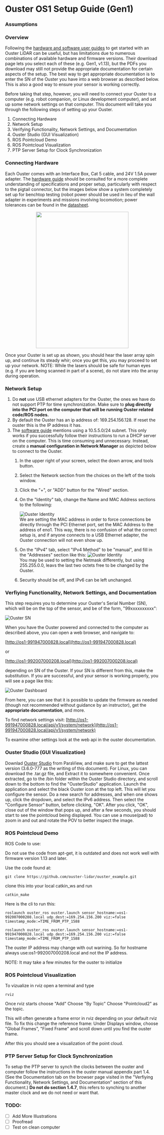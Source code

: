 # Ouster OS1 Setup Guide (Gen1)

### Assumptions

### Overview
Following the [hardware and software user guides](https://ouster.com/downloads/) to get started with an Ouster LiDAR can be useful, but has limitations due to numerous combinations of available hardware and firmware versions.  Their download page lets you select each of these (e.g. Gen1, v1.13), but the PDFs you download may still not provide the appropriate documentation for certain aspects of the setup.  The best way to get appropriate documentation is to enter the SN of the Ouster you have into a web browser as described below.  This is also a good way to ensure your sensor is working correctly.

Before taking that step, however, you will need to connect your Ouster to a computer (e.g. robot companion, or Linux development computer), and set up some network settings on that computer.  This document will take you through the following steps of setting up your Ouster.

1. Connecting Hardware
2. Network Setup
3. Verifying Functionality, Network Settings, and Documentation
4. Ouster Studio (GUI Visualization)
5. ROS Pointcloud Demo
6. ROS Pointcloud Visualization
7. PTP Server Setup for Clock Synchronization

### Connecting Hardware
Each Ouster comes with an Interface Box, Cat 5 cable, and 24V 1.5A power adapter.  The [hardware guide](https://data.ouster.io/downloads/hardware-user-manual/hardware-user-manual-gen1-os1.pdf) should be consulted for a  more complete understanding of specifications and proper setup, particularly with respect to the pigtail connector, but the images below show a system completely set up for benchtop testing (robot power should be used in lieu of the wall adapter in experiments and missions involving locomotion; power tolerances can be found in the [datasheet](https://data.ouster.io/downloads/datasheets/datasheet-gen1-v1p13-os1.pdf).

<p align="center">
  <img width="302" height="446" src="https://github.com/doubleonick/Shazam/blob/master/Ouster_Full_Setup.png">
</p>


Once your Ouster is set up as shown, you should hear the laser array spin up, and continue its steady whir; once you get this, you may proceed to set up your network.  NOTE: While the lasers should be safe for human eyes (e.g. if you are being scanned in part of a scene), do not stare into the array during operation.

### Network Setup
1. Do **not** use USB ethernet adapters for the Ouster, the ones we have do not support PTP for time synchronization.  Make sure to **plug directly into the PCI port on the computer that will be running Ouster related code/ROS nodes.**
2.  By default the Ouster has an ip address of: 169.254.156.128. If reset the ouster this is the IP address it has.
3.  The [software guide](https://data.ouster.io/downloads/software-user-manual/software-user-manual-v1p13.pdf) mentions using a 10.5.5.0/24 subnet. This only works if you successfully follow their instructions to run a DHCP server on the computer. This is time consuming and unnecessary. Instead, create a **manual configuration in Network Manager** as depicted below to connect to the Ouster.
    1. In the upper right of your screen, select the down arrow, and tools button.
    2. Select the Network section from the choices on the left of the tools window.
    3. Click the "+", or "ADD" button for the "Wired" section.
    4. On the "Identity" tab, change the Name and MAC Address sections to the following:
       
       ![Ouster Identity](https://github.com/doubleonick/Shazam/blob/master/OUSTER_OS1-64_Identity.png)  
       We are setting the MAC address in order to force connections be directly through the PCI Ethernet port, set the MAC Address to the address of eno1.  This way, there is no confusion of what the correct setup is, and if anyone connects to a USB Ethernet adapter, the Ouster connection will not even show up.

    5. On the "IPv4" tab, select "IPv4 Method" to be "manual", and fill in the "Addresses" section like this:
      ![Ouster Identity](https://github.com/doubleonick/Shazam/blob/master/OUSTER_OS1-64_IPv4.png)  
      You may be used to setting the Netmask differently, but using 255.255.0.0, leavs the last two octets free to be changed by the Ouster.  
    6. Security should be off, and IPv6 can be left unchanged.
    


### Verfiying Functionality, Network Settings, and Documentation

This step requires you to determine your Ouster's Serial Number (SN), which will be on the top of the sensor, and be of the form, "99xxxxxxxxxx":

![Ouster SN](https://github.com/doubleonick/Shazam/blob/master/Ouster_SN.png)

When you have the Ouster powered and connected to the computer as described above, you can open a web browser, and navigate to:

[http://os1-991947000828.local](http://os1-991947000828.local)

or 

[http://os1-992007000208.local](http://os1-992007000208.local)

depending on SN of the Ouster.  If your SN is different from this, make the substitution.  If you are successful, and your sensor is working properly, you will see a page like this:

![Ouster Dashboard](https://github.com/doubleonick/Shazam/blob/master/Ouster_Browser_Dashboard.png)

From here, you can see that it is possible to update the firmware as needed (though not recommended without guidance by an instructor), get the **appropriate documentation**, and more.

To find network settings visit:
[http://os1-991947000828.local/api/v1/system/network](http://os1-991947000828.local/api/v1/system/network)

To examine other settings look at the web api in the ouster documentation.

### Ouster Studio (GUI Visualization)

Downlad [Ouster Studio](https://www.paraview.org/ousterstudio/) from ParaView, and make sure to get the lattest version (3.6.0-777 as the writing of this document).  For Linux, you can download the .tar.gz file, and Extract it to somewhere convenient.  Once extracted, go to the /bin folder within the Ouster Studio directory, and scroll down to the bottom to find the "OusterStudio" application.  Launch the application and select the black Ouster icon at the top left.  This will let you configure the sensor.  Do a new search for addresses, and when one shows up, click the dropdown, and select the IPv6 address.  Then select the "Configure Sensor" button, before clicking, "OK".  After you click, "OK", close out of the window that pops up, and after a few seconds, you should start to see the pointcloud being displayed.  You can use a mouse(pad) to zoom in and out and rotate the POV to better inspect the image.

### ROS Pointcloud Demo

ROS Code to use:

Do not use the code from apt-get, it is outdated and does not work well with firmware version 1.13 and later.

Use the code found at:
```
git clone https://github.com/ouster-lidar/ouster_example.git
```
clone this into your local catkin_ws and run 
```
catkin_make
```
Here is the cli to run this:
```
roslaunch ouster_ros ouster.launch sensor_hostname:=os1-992007000208.local udp_dest:=169.254.156.200 viz:=false timestamp_mode:=TIME_FROM_PTP_1588
```
```
roslaunch ouster_ros ouster.launch sensor_hostname:=os1-991947000828.local udp_dest:=169.254.156.200 viz:=false timestamp_mode:=TIME_FROM_PTP_1588
```

The ouster IP address may change with out warining. So for hostname always use:os1-992007000208.local and not the IP address.

NOTE: It may take a few minutes for the ouster to initialize

### ROS Pointcloud Visualization

To vizualize in rviz open a terminal and type 
```
rviz
```
Once rviz starts choose "Add"
Choose "By Topic"
Choose "Pointcloud2" as the topic.

This will often generate a frame error in rviz depending on your default rviz file.
To fix this change the reference frame:
Under Displays window, choose "Global Frames", "Fixed Frame" and scroll down until you find the ouster frame.

After this you should see a visualization of the point cloud.


### PTP Server Setup for Clock Synchronization

To setup the PTP server to synch the clocks between the ouster and computer follow the instructions in the ouster manual appendix part 1.4.  (See the Documentation tab on the browser page visited in the "Verfiying Functionality, Network Settings, and Documentation" section of this document.)  **Do not do section 1.4.7**, this refers to synching to another master clock and we do not need or want that.

### TODO:
- [ ] Add More Illustrations
- [ ] Proofread
- [ ] Test on clean computer
